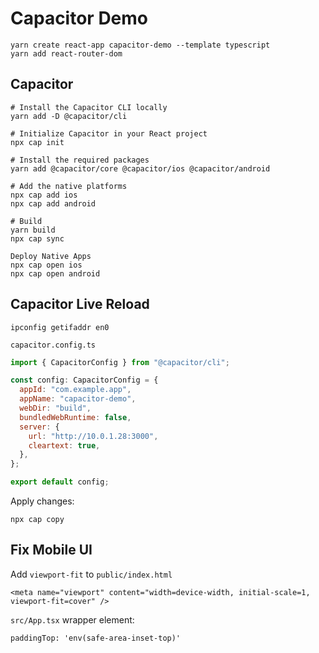 # Capacitor Demo

```
yarn create react-app capacitor-demo --template typescript
yarn add react-router-dom
```

## Capacitor

```
# Install the Capacitor CLI locally
yarn add -D @capacitor/cli

# Initialize Capacitor in your React project
npx cap init

# Install the required packages
yarn add @capacitor/core @capacitor/ios @capacitor/android

# Add the native platforms
npx cap add ios
npx cap add android

# Build
yarn build
npx cap sync

Deploy Native Apps
npx cap open ios
npx cap open android
```

## Capacitor Live Reload

```
ipconfig getifaddr en0
```

`capacitor.config.ts`

```javascript
import { CapacitorConfig } from "@capacitor/cli";

const config: CapacitorConfig = {
  appId: "com.example.app",
  appName: "capacitor-demo",
  webDir: "build",
  bundledWebRuntime: false,
  server: {
    url: "http://10.0.1.28:3000",
    cleartext: true,
  },
};

export default config;
```

Apply changes:

```
npx cap copy
```

## Fix Mobile UI

Add `viewport-fit` to `public/index.html`

```
<meta name="viewport" content="width=device-width, initial-scale=1, viewport-fit=cover" />
```

`src/App.tsx` wrapper element:

```
paddingTop: 'env(safe-area-inset-top)'
```
